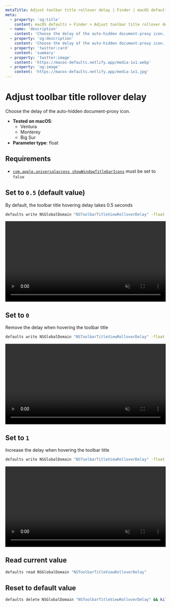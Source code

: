 ```yaml
---
metaTitle: Adjust toolbar title rollover delay | Finder | macOS defaults
meta:
  - property: 'og:title'
    content: macOS defaults > Finder > Adjust toolbar title rollover delay
  - name: 'description'
    content: 'Choose the delay of the auto-hidden document-proxy icon.'
  - property: 'og:description'
    content: 'Choose the delay of the auto-hidden document-proxy icon.'
  - property: 'twitter:card'
    content: 'summary'
  - property: 'twitter:image'
    content: 'https://macos-defaults.netlify.app/media-1x1.webp'
  - property: 'og:image'
    content: 'https://macos-defaults.netlify.app/media-1x1.jpg'
---
```


# Adjust toolbar title rollover delay

Choose the delay of the auto-hidden document-proxy icon.

<!-- break lists -->

- **Tested on macOS**:
  - Ventura
  - Monterey
  - Big Sur
- **Parameter type**: float

## Requirements

- [`com.apple.universalaccess showWindowTitlebarIcons`](../../finder/showWindowTitlebarIcons.html#set-to-false) must be set to `false`

## Set to `0.5` (default value)

By default, the toolbar title hovering delay takes 0.5 seconds

```bash
defaults write NSGlobalDomain "NSToolbarTitleViewRolloverDelay" -float "0.5" && killall Finder
```

<video autoplay loop muted playsinline width="741" height="416" style="max-width: 100%; height: auto">
  <source src="./finder-NSToolbarTitleViewRolloverDelay-0.5.mp4" type="video/mp4">
  Example output with value set to 0.5
</video>

## Set to `0`

Remove the delay when hovering the toolbar title

```bash
defaults write NSGlobalDomain "NSToolbarTitleViewRolloverDelay" -float "0" && killall Finder
```

<video autoplay loop muted playsinline width="741" height="416" style="max-width: 100%; height: auto">
  <source src="./finder-NSToolbarTitleViewRolloverDelay-0.mp4" type="video/mp4">
  Example output with value set to 0
</video>

## Set to `1`

Increase the delay when hovering the toolbar title

```bash
defaults write NSGlobalDomain "NSToolbarTitleViewRolloverDelay" -float "1" && killall Finder
```

<video autoplay loop muted playsinline width="741" height="416" style="max-width: 100%; height: auto">
  <source src="./finder-NSToolbarTitleViewRolloverDelay-1.mp4" type="video/mp4">
  Example output with value set to 1
</video>

## Read current value

```bash
defaults read NSGlobalDomain "NSToolbarTitleViewRolloverDelay"
```

## Reset to default value

```bash
defaults delete NSGlobalDomain "NSToolbarTitleViewRolloverDelay" && killall Finder
```
